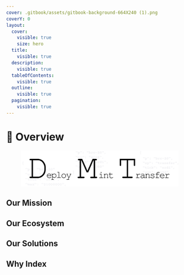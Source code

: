 ```yaml
---
cover: .gitbook/assets/gitbook-background-664X240 (1).png
coverY: 0
layout:
  cover:
    visible: true
    size: hero
  title:
    visible: true
  description:
    visible: true
  tableOfContents:
    visible: true
  outline:
    visible: true
  pagination:
    visible: true
---
```


# 🎃 Overview

<figure><picture><source srcset=".gitbook/assets/20240110- DMT (1).png" media="(prefers-color-scheme: dark)"><img src=".gitbook/assets/20240110- DMT (1) (1).png" alt=""></picture><figcaption></figcaption></figure>

## Our Mission





## Our Ecosystem







## Our Solutions







## Why Index
